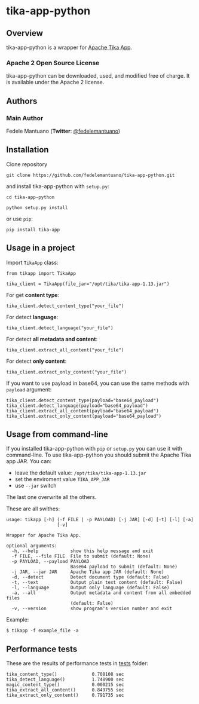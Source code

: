 # tika-app-python

## Overview

tika-app-python is a wrapper for [Apache Tika App](https://tika.apache.org/).

### Apache 2 Open Source License
tika-app-python can be downloaded, used, and modified free of charge. It is available under the Apache 2 license.


## Authors

### Main Author
Fedele Mantuano (**Twitter**: [@fedelemantuano](https://twitter.com/fedelemantuano))


## Installation

Clone repository

```
git clone https://github.com/fedelemantuano/tika-app-python.git
```

and install tika-app-python with `setup.py`:

```
cd tika-app-python

python setup.py install
```

or use `pip`:

```
pip install tika-app
```

## Usage in a project

Import `TikaApp` class:

```
from tikapp import TikaApp

tika_client = TikaApp(file_jar="/opt/tika/tika-app-1.13.jar")
```

For get **content type**:

```
tika_client.detect_content_type("your_file")
```

For detect **language**:

```
tika_client.detect_language("your_file")
```

For detect **all metadata and content**:

```
tika_client.extract_all_content("your_file")
```

For detect **only content**:

```
tika_client.extract_only_content("your_file")
```

If you want to use payload in base64, you can use the same methods with `payload` argument:

```
tika_client.detect_content_type(payload="base64_payload")
tika_client.detect_language(payload="base64_payload")
tika_client.extract_all_content(payload="base64_payload")
tika_client.extract_only_content(payload="base64_payload")
```

## Usage from command-line

If you installed tika-app-python with `pip` or `setup.py` you can use it with command-line.
To use tika-app-python you should submit the Apache Tika app JAR. You can:
 - leave the default value: `/opt/tika/tika-app-1.13.jar`
 - set the enviroment value `TIKA_APP_JAR`
 - use `--jar` switch

The last one overwrite all the others.

These are all swithes:

```
usage: tikapp [-h] (-f FILE | -p PAYLOAD) [-j JAR] [-d] [-t] [-l] [-a]
                   [-v]

Wrapper for Apache Tika App.

optional arguments:
  -h, --help            show this help message and exit
  -f FILE, --file FILE  File to submit (default: None)
  -p PAYLOAD, --payload PAYLOAD
                        Base64 payload to submit (default: None)
  -j JAR, --jar JAR     Apache Tika app JAR (default: None)
  -d, --detect          Detect document type (default: False)
  -t, --text            Output plain text content (default: False)
  -l, --language        Output only language (default: False)
  -a, --all             Output metadata and content from all embedded files
                        (default: False)
  -v, --version         show program's version number and exit
```

Example:

```shell
$ tikapp -f example_file -a
```

## Performance tests

These are the results of performance tests in [tests](https://github.com/fedelemantuano/tika-app-python/tree/develop/tests) folder:

```
tika_content_type()             0.708108 sec
tika_detect_language()          1.748900 sec
magic_content_type()            0.000215 sec
tika_extract_all_content()      0.849755 sec
tika_extract_only_content()     0.791735 sec
```

